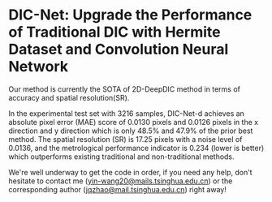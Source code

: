 # DIC-Net: Upgrade the Performance of Traditional DIC with Hermite Dataset and Convolution Neural Network

Our method is currently the SOTA of 2D-DeepDIC method in terms of accuracy and spatial resolution(SR).<br>

In the experimental test set with 3216 samples, DIC-Net-d achieves an absolute pixel error (MAE) score of 0.0130 pixels and 0.0126 pixels in the x direction and y direction which is only 48.5% and 47.9% of the prior best method. The spatial resolution (SR) is 17.25 pixels with a noise level of 0.0136, and the metrological performance indicator is 0.234 (lower is better) which outperforms existing traditional and non-traditional methods.







We're well underway to get the code in order, if you need any help, don't hesitate to contact me (yin-wang20@mails.tsinghua.edu.cn) or the corresponding author (jqzhao@mail.tsinghua.edu.cn) right away!
